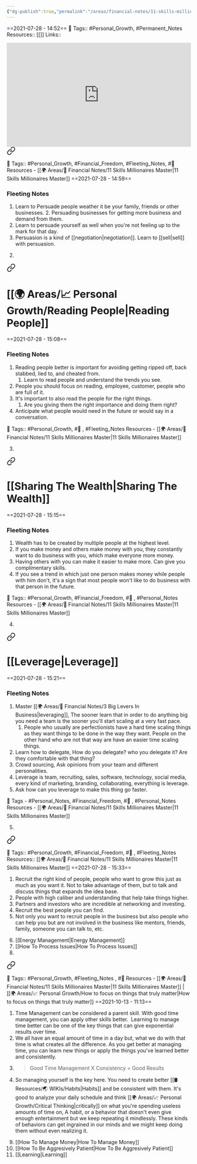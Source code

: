 ```yaml
---
{"dg-publish":true,"permalink":"/areas/financial-notes/11-skills-millionaires-master/","dgPassFrontmatter":true,"noteIcon":"3","created":"2023-11-14T21:08:39.845+05:30","updated":"2023-12-17T22:25:28.753+05:30"}
---
```



==2021-07-28 - 14:52==
🧶 Tags:: #Personal_Growth, #Permanent_Notes 
Resources:: [[]]
Links::
<div style="position: relative; padding-bottom: 56.25%; /* 16:9 aspect ratio */">
  <iframe
    src="https://www.youtube.com/embed/eJlWQ08UCyM"
    style="position: absolute; top: 0; left: 0; width: 100%; height: 100%;"
    allow="autoplay; fullscreen"
    frameborder="0"
    scrolling="no"
  ></iframe>
</div>


<div class="transclusion internal-embed is-loaded"><a class="markdown-embed-link" href="/persuasion/" aria-label="Open link"><svg xmlns="http://www.w3.org/2000/svg" width="24" height="24" viewBox="0 0 24 24" fill="none" stroke="currentColor" stroke-width="2" stroke-linecap="round" stroke-linejoin="round" class="svg-icon lucide-link"><path d="M10 13a5 5 0 0 0 7.54.54l3-3a5 5 0 0 0-7.07-7.07l-1.72 1.71"></path><path d="M14 11a5 5 0 0 0-7.54-.54l-3 3a5 5 0 0 0 7.07 7.07l1.71-1.71"></path></svg></a><div class="markdown-embed">




🧶 Tags:: #Personal_Growth, #Financial_Freedom, #Fleeting_Notes, #🌱  
Resources - [[🌍 Areas/💸 Financial Notes/11 Skills Millionaires Master\|11 Skills Millionaires Master]]
==2021-07-28 - 14:59==
### Fleeting Notes
1. Learn to Persuade people weather it be your family, friends or other businesses. 2. Persuading businesses for getting more business and demand from them.
3. Learn to persuade yourself as well when you're not feeling up to the mark for that day.
4. Persuasion is a kind of [[negotiation\|negotiation]]. Learn to [[sell\|sell]] with persuasion.

</div></div>

2. 
<div class="transclusion internal-embed is-loaded"><a class="markdown-embed-link" href="/areas/personal-growth/reading-people/" aria-label="Open link"><svg xmlns="http://www.w3.org/2000/svg" width="24" height="24" viewBox="0 0 24 24" fill="none" stroke="currentColor" stroke-width="2" stroke-linecap="round" stroke-linejoin="round" class="svg-icon lucide-link"><path d="M10 13a5 5 0 0 0 7.54.54l3-3a5 5 0 0 0-7.07-7.07l-1.72 1.71"></path><path d="M14 11a5 5 0 0 0-7.54-.54l-3 3a5 5 0 0 0 7.07 7.07l1.71-1.71"></path></svg></a><div class="markdown-embed">




# [[🌍 Areas/📈 Personal Growth/Reading People\|Reading People]]
==2021-07-28 - 15:08==
### Fleeting Notes
1. Reading people better is important for avoiding getting ripped off, back stabbed, lied to, and cheated from.
	1. Learn to read people and understand the trends you see.
2. People you should focus on reading, employee, customer, people who are full of it.
3. It's important to also read the people for the right things.
	1. Are you giving them the right importance and doing them right?
4. Anticipate what people would need in the future or would say in a conversation.

🧶 Tags:: #Personal_Growth, #🌱 , #Fleeting_Notes 
Resources - [[🌍 Areas/💸 Financial Notes/11 Skills Millionaires Master\|11 Skills Millionaires Master]]

</div></div>

3. 
<div class="transclusion internal-embed is-loaded"><a class="markdown-embed-link" href="/sharing-the-wealth/" aria-label="Open link"><svg xmlns="http://www.w3.org/2000/svg" width="24" height="24" viewBox="0 0 24 24" fill="none" stroke="currentColor" stroke-width="2" stroke-linecap="round" stroke-linejoin="round" class="svg-icon lucide-link"><path d="M10 13a5 5 0 0 0 7.54.54l3-3a5 5 0 0 0-7.07-7.07l-1.72 1.71"></path><path d="M14 11a5 5 0 0 0-7.54-.54l-3 3a5 5 0 0 0 7.07 7.07l1.71-1.71"></path></svg></a><div class="markdown-embed">




# [[Sharing The Wealth\|Sharing The Wealth]]
==2021-07-28 - 15:15==
### Fleeting Notes
1. Wealth has to be created by multiple people at the highest level.
2. If you make money and others make money with you, they constantly want to do business with you, which make everyone more money.
3. Having others with you can make it easier to make more. Can give you complimentary skills.
4. If you see a trend in which just one person makes money while people with him don't, it's a sign that most people won't like to do business with that person in the future.

🧶 Tags:: #Personal_Growth, #Financial_Freedom, #🌱 , #Personal_Notes 
Resources - [[🌍 Areas/💸 Financial Notes/11 Skills Millionaires Master\|11 Skills Millionaires Master]]

</div></div>

4. 
<div class="transclusion internal-embed is-loaded"><a class="markdown-embed-link" href="/leverage/" aria-label="Open link"><svg xmlns="http://www.w3.org/2000/svg" width="24" height="24" viewBox="0 0 24 24" fill="none" stroke="currentColor" stroke-width="2" stroke-linecap="round" stroke-linejoin="round" class="svg-icon lucide-link"><path d="M10 13a5 5 0 0 0 7.54.54l3-3a5 5 0 0 0-7.07-7.07l-1.72 1.71"></path><path d="M14 11a5 5 0 0 0-7.54-.54l-3 3a5 5 0 0 0 7.07 7.07l1.71-1.71"></path></svg></a><div class="markdown-embed">




# [[Leverage\|Leverage]]
==2021-07-28 - 15:21==

### Fleeting Notes
1. Master [[🌍 Areas/💸 Financial Notes/3 Big Levers In Business\|leveraging]], The sooner learn that in order to do anything big you need a team is the sooner you'll start scaling at a very fast pace.
	1. People who usually are perfectionists have a hard time scaling things as they want things to be done in the way they want. People on the other hand who are not that way are have an easier time scaling things.
2. Learn how to delegate, How do you delegate? who you delegate it? Are they comfortable with that thing?
3. Crowd sourcing, Ask opinions from your team and different personalities.
4. Leverage is team, recruiting, sales, software, technology, social media, every kind of marketing, branding, collaborating, everything is leverage.
5. Ask how can you leverage to make this thing go faster.

🧶 Tags - #Personal_Notes, #Financial_Freedom, #🌱 , #Personal_Notes 
Resources - [[🌍 Areas/💸 Financial Notes/11 Skills Millionaires Master\|11 Skills Millionaires Master]]

</div></div>

5. 
<div class="transclusion internal-embed is-loaded"><a class="markdown-embed-link" href="/recruiting/" aria-label="Open link"><svg xmlns="http://www.w3.org/2000/svg" width="24" height="24" viewBox="0 0 24 24" fill="none" stroke="currentColor" stroke-width="2" stroke-linecap="round" stroke-linejoin="round" class="svg-icon lucide-link"><path d="M10 13a5 5 0 0 0 7.54.54l3-3a5 5 0 0 0-7.07-7.07l-1.72 1.71"></path><path d="M14 11a5 5 0 0 0-7.54-.54l-3 3a5 5 0 0 0 7.07 7.07l1.71-1.71"></path></svg></a><div class="markdown-embed">




🧶 Tags:: #Personal_Growth, #Financial_Freedom, #🌱 , #Fleeting_Notes 
Resources:: [[🌍 Areas/💸 Financial Notes/11 Skills Millionaires Master\|11 Skills Millionaires Master]]
==2021-07-28 - 15:33==

1. Recruit the right kind of people, people who want to grow this just as much as you want it. Not to take advantage of them, but to talk and discuss things that expands the idea base.
2. People with high caliber and understanding that help take things higher.
3. Partners and investors who are incredible at networking and investing.
4. Recruit the best people you can find.
5. Not only you want to recruit people in the business but also people who can help you but are not involved in the business like mentors, friends, family, someone you can talk to, etc.

</div></div>

6. [[Energy Management\|Energy Management]]
7. [[How To Process Issues\|How To Process Issues]]
8. 
<div class="transclusion internal-embed is-loaded"><a class="markdown-embed-link" href="/time-management/" aria-label="Open link"><svg xmlns="http://www.w3.org/2000/svg" width="24" height="24" viewBox="0 0 24 24" fill="none" stroke="currentColor" stroke-width="2" stroke-linecap="round" stroke-linejoin="round" class="svg-icon lucide-link"><path d="M10 13a5 5 0 0 0 7.54.54l3-3a5 5 0 0 0-7.07-7.07l-1.72 1.71"></path><path d="M14 11a5 5 0 0 0-7.54-.54l-3 3a5 5 0 0 0 7.07 7.07l1.71-1.71"></path></svg></a><div class="markdown-embed">




🧶 Tags:: #Personal_Growth, #Fleeting_Notes , #🌱 
Resources - [[🌍 Areas/💸 Financial Notes/11 Skills Millionaires Master\|11 Skills Millionaires Master]] | [[🌍 Areas/📈 Personal Growth/How to focus on things that truly matter\|How to focus on things that truly matter]]
==2021-10-13 - 11:13==

1. Time Management can be considered a parent skill. With good time management, you can apply other skills better.  Learning to manage time better can be one of the key things that can give exponential results over time.
2.  We all have an equal amount of time in a day but, what we do with that time is what creates all the difference. As you get better at managing time, you can learn new things or apply the things you've learned better and consistently.
3.  > Good Time Management X Consistency = Good Results
4.  So managing yourself is the key here. You need to create better [[🛢️ Resources/🌏 WIKIs/Habits\|Habits]] and be consistent with them. It's good to analyze your daily schedule and think [[🌍 Areas/📈 Personal Growth/Critical Thinking\|critically]] on what you're spending useless amounts of time on, A habit, or a behavior that doesn't even give enough entertainment but we keep repeating it mindlessly. These kinds of behaviors can get ingrained in our minds and we might keep doing them without even realizing it.

</div></div>

9. [[How To Manage Money\|How To Manage Money]]
10. [[How To Be Aggresively Patient\|How To Be Aggresively Patient]]
11. [[Learning\|Learning]]